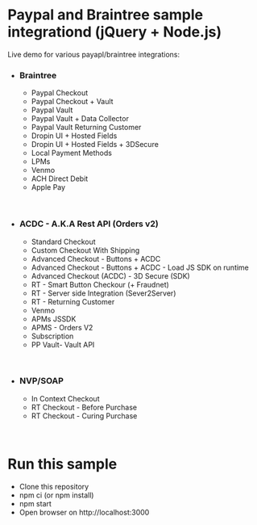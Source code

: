 # Paypal and Braintree sample integrationd (jQuery + Node.js)
Live demo for various payapl/braintree integrations:
 - ### Braintree 
    - Paypal Checkout
    - Paypal Checkout + Vault
    - Paypal Vault
    - Paypal Vault + Data Collector
    - Paypal Vault Returning Customer
    - Dropin UI + Hosted Fields
    - Dropin UI + Hosted Fields + 3DSecure
    - Local Payment Methods
    - LPMs
    - Venmo
    - ACH Direct Debit
    - Apple Pay
 
 <br/>    
 
 - ### ACDC - A.K.A Rest API (Orders v2)
    - Standard Checkout
    - Custom Checkout With Shipping
    - Advanced Checkout - Buttons + ACDC
    - Advanced Checkout - Buttons + ACDC - Load JS SDK on runtime
    - Advanced Checkout (ACDC) - 3D Secure (SDK)
    - RT - Smart Button Checkour (+ Fraudnet)
    - RT - Server side Integration (Sever2Server)
    - RT - Returning Customer
    - Venmo
    - APMs JSSDK
    - APMS - Orders V2
    - Subscription
    - PP Vault- Vault API
  
 <br/>
 
  - ### NVP/SOAP
    - In Context Checkout
    - RT Checkout - Before Purchase
    - RT Checkout - Curing Purchase
 
 <br/>

 # Run this sample
  - Clone this repository
  - npm ci (or npm install)
  - npm start
  - Open browser on http://localhost:3000
 
